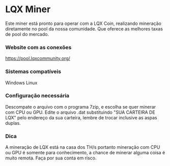 # LQX Miner
Este miner está pronto para operar com a LQX Coin, realizando mineração diretamente no pool da nossa comunidade. Que oferece as melhores taxas de pool do mercado.

### Website com as conexões
https://pool.lqxcommunity.org/

### Sistemas compatíveis

Windows
Linux

### Configuração necessária

Descompate o arquivo com o programa 7zip, e escolha se quer minerar com CPU ou GPU.
Edite o arquivo .dat substituindo "SUA CARTEIRA DE LQX" pelo endereço da sua carteira, lembre de trocar inclusive as aspas duplas.

### Dica

A mineração de LQX está na casa dos TH/s portanto mineração com CPU ou GPU é somente para conhecimento, a chance de minerar alguma coisa é muito remota. Faça por sua conta em risco.
